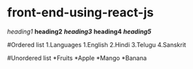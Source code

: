 # front-end-using-react-js
*heading1*
**heading2**
***heading3***
****heading4****
*****heading5*****

#Ordered list
1.Languages
1.English
2.Hindi
3.Telugu
4.Sanskrit

#Unordered list
*Fruits
*Apple
*Mango
*Banana
